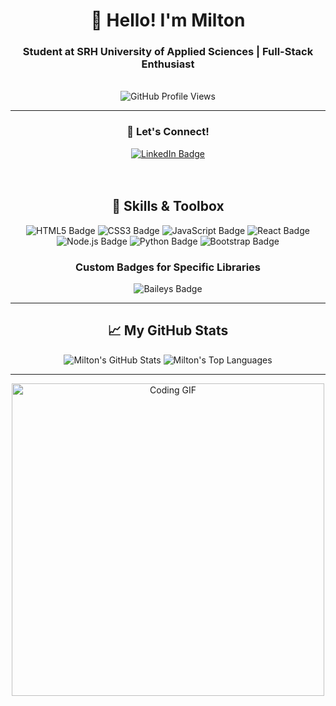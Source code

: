<div align="center">

# 👋 Hello! I'm Milton

### Student at SRH University of Applied Sciences | Full-Stack Enthusiast

<br/>

<img src="https://komarev.com/ghpvc/?username=Mikey01-ui&color=006400&style=flat-square" alt="GitHub Profile Views"/>

</div>

---

<div align="center">

### 🤝 Let's Connect!

<a href="https://www.linkedin.com/in/milton-tommy/" target="_blank">
  <img src="https://img.shields.io/badge/LinkedIn-0077B5?style=for-the-badge&logo=linkedin&logoColor=white" alt="LinkedIn Badge"/>
</a>

<br/>
<br/>
<br/>

## 🚀 Skills & Toolbox

<p align="center">
  <img src="https://img.shields.io/badge/HTML5-E34F26?style=for-the-badge&logo=html5&logoColor=white" alt="HTML5 Badge"/>
  <img src="https://img.shields.io/badge/CSS3-1572B6?style=for-the-badge&logo=css3&logoColor=white" alt="CSS3 Badge"/>
  <img src="https://img.shields.io/badge/JavaScript-F7DF1E?style=for-the-badge&logo=javascript&logoColor=black" alt="JavaScript Badge"/>
  <img src="https://img.shields.io/badge/React-61DAFB?style=for-the-badge&logo=react&logoColor=black" alt="React Badge"/>
  <img src="https://img.shields.io/badge/Node.js-339933?style=for-the-badge&logo=nodedotjs&logoColor=white" alt="Node.js Badge"/>
  <img src="https://img.shields.io/badge/Python-3776AB?style=for-the-badge&logo=python&logoColor=white" alt="Python Badge"/>
  <img src="https://img.shields.io/badge/Bootstrap-7952B3?style=for-the-badge&logo=bootstrap&logoColor=white" alt="Bootstrap Badge"/>
</p>

### Custom Badges for Specific Libraries
<p align="center">
  <img src="https://img.shields.io/badge/Baileys-%23351C75.svg?style=for-the-badge&logo=markdown&logoColor=white" alt="Baileys Badge"/>
</p>

---

## 📈 My GitHub Stats

<img src="https://github-readme-stats.vercel.app/api?username=Mikey01-ui&show_icons=true&theme=dark&rank_icon=github" alt="Milton's GitHub Stats"/>

<img src="https://github-readme-stats.vercel.app/api/top-langs/?username=Mikey01-ui&layout=compact&theme=dark" alt="Milton's Top Languages"/>

</div>

---

<div align="center">

<img src="https://media.giphy.com/media/Qv0Fv62t73jR9zFhI2/giphy.gif" alt="Coding GIF" width="500"/>

</div>
